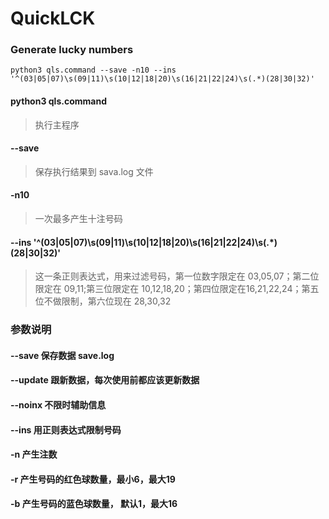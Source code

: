 # QuickLCK
### Generate lucky numbers
 
```shell
python3 qls.command --save -n10 --ins '^(03|05|07)\s(09|11)\s(10|12|18|20)\s(16|21|22|24)\s(.*)(28|30|32)'
```
#### python3 qls.command
> 执行主程序

#### --save
> 保存执行结果到 sava.log 文件

#### -n10
> 一次最多产生十注号码

#### --ins '^(03|05|07)\s(09|11)\s(10|12|18|20)\s(16|21|22|24)\s(.*)(28|30|32)'
> 这一条正则表达式，用来过滤号码，第一位数字限定在 03,05,07；第二位限定在 09,11;第三位限定在 10,12,18,20；第四位限定在16,21,22,24；第五位不做限制，第六位现在 28,30,32

### 参数说明
#### --save 保存数据 save.log
#### --update 跟新数据，每次使用前都应该更新数据
#### --noinx 不限时辅助信息 
#### --ins 用正则表达式限制号码
#### -n 产生注数
#### -r 产生号码的红色球数量，最小6，最大19
#### -b 产生号码的蓝色球数量， 默认1，最大16
